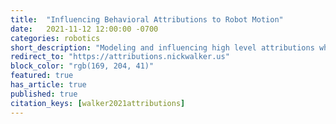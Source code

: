 ```yaml
---
title:  "Influencing Behavioral Attributions to Robot Motion"
date:   2021-11-12 12:00:00 -0700
categories: robotics
short_description: "Modeling and influencing high level attributions while a robot does a task"
redirect_to: "https://attributions.nickwalker.us"
block_color: "rgb(169, 204, 41)"
featured: true
has_article: true
published: true
citation_keys: [walker2021attributions]
---
```

